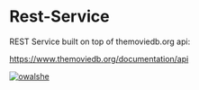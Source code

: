 # Rest-Service

REST Service built on top of themoviedb.org api:

https://www.themoviedb.org/documentation/api

[![owalshe](https://circleci.com/gh/owalshe/Rest-Service.svg?style=shield)](https://app.circleci.com/pipelines/github/owalshe)
